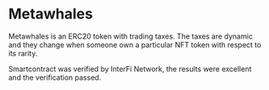 # Metawhales
Metawhales is an ERC20 token with trading taxes. The taxes are dynamic and they change when someone own a particular NFT token with respect to its rarity.

Smartcontract was verified by InterFi Network, the results were excellent and the verification passed. 
